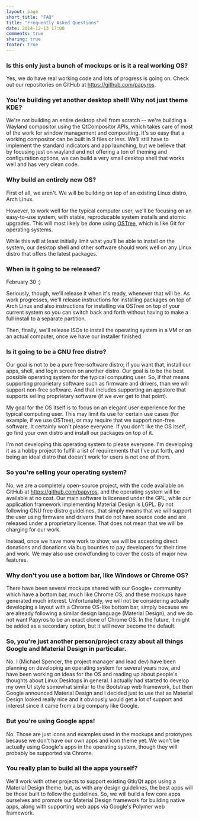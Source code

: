 ```yaml
---
layout: page
short_title: "FAQ"
title: "Frequently Asked Questions"
date: 2014-12-13 17:00
comments: true
sharing: true
footer: true
---
```


### Is this only just a bunch of mockups or is it a real working OS?

Yes, we do have real working code and lots of progress is going on. Check out our repositories on GitHub
at <https://github.com/papyros>.

### You're building yet another desktop shell! Why not just theme KDE?

We're not building an entire desktop shell from scratch -- we're building a Wayland compositor
using the QtCompositor APIs, which takes care of most of the work for window management and
compositing. It's so easy that a working compositor can be built in 9 files or less. We'll still
have to implement the standard indicators and app launching, but we believe that by focusing just
on wayland and not offering a ton of theming and configuration options, we can build a very small
desktop shell that works well and has very clean code.

### Why build an entirely new OS?

First of all, we aren't. We will be building on top of an existing Linux distro, Arch Linux.

However, to work well for the typical computer user, we'll be focusing on an easy-to-use system,
with stable, reproducable system installs and atomic upgrades. This will most likely be done using
[OSTree](https://wiki.gnome.org/action/show/Projects/OSTree), which is like Git for operating
systems.

While this will at least initially limit what you'll be able to install on the system, our desktop
shell and other software should work well on any Linux distro that offers the latest packages.

### When is it going to be released?

February 30 :)

Seriously, though, we'll release it when it's ready, whenever that will be. As work progresses,
we'll release instructions for installing packages on top of Arch Linux and also instructions for
installing via OSTree on top of your current system so you can switch back and forth without having
to make a full install to a separate partition.

Then, finally, we'll release ISOs to install the operating system in a VM or on an actual computer,
once we have our installer finished.

### Is it going to be a GNU free distro?

Our goal is not to be a pure free-software distro; if you want that, install our apps, shell, and
login screen on another distro. Our goal is to be the best possible operating system for the typical
computing user. So, if that means supporting proprietary software such as firmware and drivers, than
we will support non-free software. And that includes supporting an appstore that supports selling
proprietary software (if we ever get to that point).

My goal for the OS itself is to focus on an elegant user experience for the typical computing user.
This may limit its use for certain use cases (for example, if we use OSTree), or may require that
we support non-free software. It certainly won't please everyone. If you don't like the OS itself,
go find your own distro and install our packages on top of it.﻿

I'm not developing this operating system to please everyone. I'm developing it as a hobby project
to fulfill a list of requirements that I've put forth, and being an ideal distro that doesn't
work for users is not one of them.﻿

### So you're selling your operating system?

No, we are a completely open-source project, with the code available on GitHub at
<https://github.com/papyros>, and the operating system will be available at no cost. Our main
software is licensed under the GPL, while our application framework implementing Material Design is
LGPL. By not following GNU free distro guidelines, that simply means that we will support the user
using firmware and drivers that do not have source code and are released under a proprietary license.
That does not mean that we will be charging for our work.

Instead, once we have more work to show, we will be accepting direct donations and donations via
bug bounties to pay developers for their time and work. We may also use crowdfunding to cover
the costs of major new features.

### Why don't you use a bottom bar, like Windows or Chrome OS?

There have been several mockups shared with our Google+ community which have a bottom bar, much
like Chrome OS, and these mockups have generated much interest. Unfortunately, we will not be
considering actually developing a layout with a Chrome OS-like bottom bar, simply because we are
already following a similar design language (Material Design), and we do not want Papyros to be
an exact clone of Chrome OS. In the future, it might be added as a secondary option, but it will
never become the default.

### So, you're just another person/project crazy about all things Google and Material Design in particular.

No. I (Michael Spencer, the project manager and lead dev) have been planning on developing an
operating system for several years now, and have been working on ideas for the OS and reading up
about people's thoughts about Linux Desktops in general. I actually had started to develop my own
UI style somewhat similar to the Bootstrap web framework, but then Google announced Material Design
and I decided just to use that as Material Design looked really nice and it obviously would get
a lot of support and interest since it came from a big company like Google.

### But you're using Google apps!

No. Those are just icons and examples used in the mockups and prototypes because we don't have our
own apps and icon theme yet. We won't be actually using Google's apps in the operating system,
though they will probably be supported via Chrome.

### You really plan to build all the apps yourself?

We'll work with other projects to support existing Gtk/Qt apps using a Material Design theme, but,
as with any design guidelines, the best apps will be those built to follow the guidelines. So, we
will build a few core apps ourselves and promote our Material Design framework for building native apps,
along with supporting web apps via Google's Polymer web framework.
